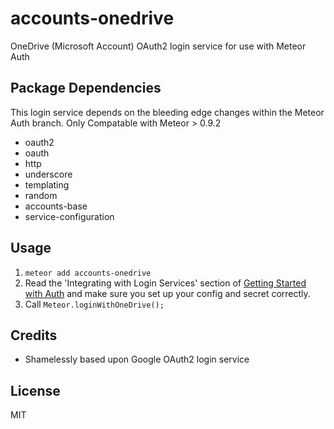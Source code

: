 # accounts-onedrive

OneDrive (Microsoft Account) OAuth2 login service for use with Meteor Auth

## Package Dependencies

This login service depends on the bleeding edge changes within the Meteor Auth branch.
Only Compatable with Meteor > 0.9.2

* oauth2
* oauth
* http
* underscore
* templating
* random
* accounts-base
* service-configuration

## Usage

1. `meteor add accounts-onedrive`
2. Read the 'Integrating with Login Services' section of [Getting Started with Auth](https://github.com/meteor/meteor/wiki/Getting-started-with-Auth) and make sure you set up your config and secret correctly.
3. Call `Meteor.loginWithOneDrive();`

## Credits

* Shamelessly based upon Google OAuth2 login service


## License
MIT